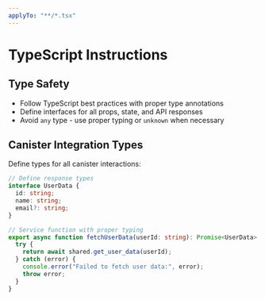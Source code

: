 ```yaml
---
applyTo: "**/*.tsx"
---
```


# TypeScript Instructions

## Type Safety

- Follow TypeScript best practices with proper type annotations
- Define interfaces for all props, state, and API responses
- Avoid `any` type - use proper typing or `unknown` when necessary

## Canister Integration Types

Define types for all canister interactions:

```typescript
// Define response types
interface UserData {
  id: string;
  name: string;
  email?: string;
}

// Service function with proper typing
export async function fetchUserData(userId: string): Promise<UserData> {
  try {
    return await shared.get_user_data(userId);
  } catch (error) {
    console.error("Failed to fetch user data:", error);
    throw error;
  }
}
```
